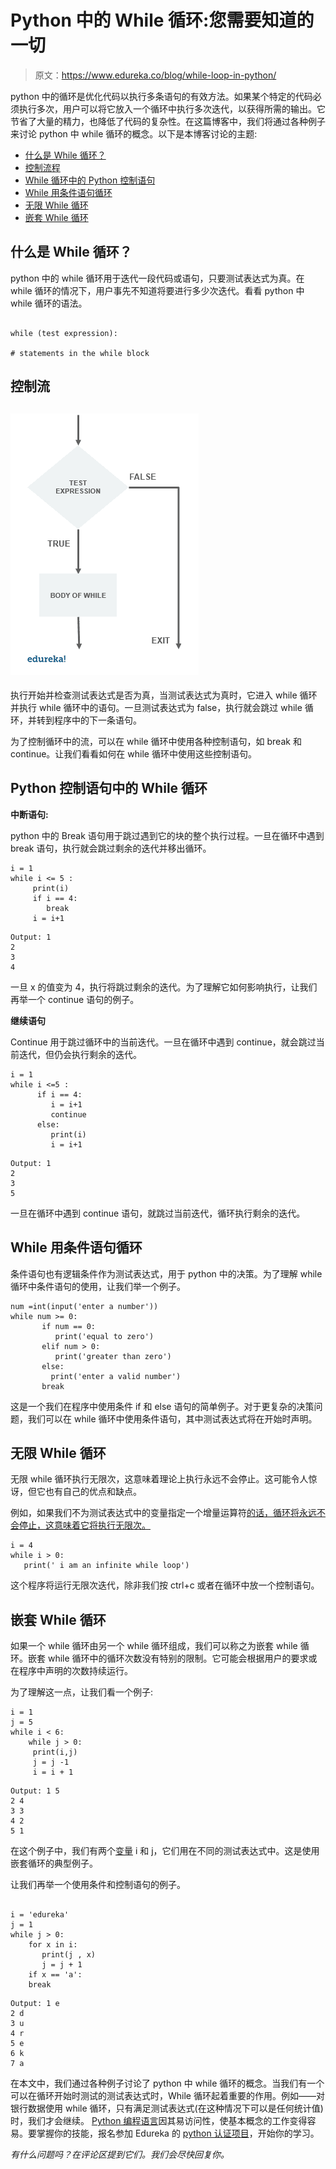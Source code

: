 # Python 中的 While 循环:您需要知道的一切

> 原文：<https://www.edureka.co/blog/while-loop-in-python/>

python 中的循环是优化代码以执行多条语句的有效方法。如果某个特定的代码必须执行多次，用户可以将它放入一个循环中执行多次迭代，以获得所需的输出。它节省了大量的精力，也降低了代码的复杂性。在这篇博客中，我们将通过各种例子来讨论 python 中 while 循环的概念。以下是本博客讨论的主题:

*   [什么是 While 循环？](#whileloop)
*   [控制流程](#flow)
*   [While 循环中的 Python 控制语句](#controlstatement)
*   [While 用条件语句循环](#conditionalstatement)
*   [无限 While 循环](#infinite)
*   [嵌套 While 循环](#nestedwhile)

## **什么是 While 循环？**

python 中的 while 循环用于迭代一段代码或语句，只要测试表达式为真。在 while 循环的情况下，用户事先不知道将要进行多少次迭代。看看 python 中 while 循环的语法。

```

while (test expression):

# statements in the while block

```

## **控制流**

## **![flowchart-while loop in python-edureka](img/a3e6cb5dad0f33283e7dd857cdc8df6f.png)**

执行开始并检查测试表达式是否为真，当测试表达式为真时，它进入 while 循环并执行 while 循环中的语句。一旦测试表达式为 false，执行就会跳过 while 循环，并转到程序中的下一条语句。

为了控制循环中的流，可以在 while 循环中使用各种控制语句，如 break 和 continue。让我们看看如何在 while 循环中使用这些控制语句。

## **Python 控制语句中的 While 循环**

**中断语句:**

python 中的 Break 语句用于跳过遇到它的块的整个执行过程。一旦在循环中遇到 break 语句，执行就会跳过剩余的迭代并移出循环。

```
i = 1
while i <= 5 :
     print(i)
     if i == 4:
        break
     i = i+1

```

```
Output: 1
2
3
4
```

一旦 x 的值变为 4，执行将跳过剩余的迭代。为了理解它如何影响执行，让我们再举一个 continue 语句的例子。

**继续语句**

Continue 用于跳过循环中的当前迭代。一旦在循环中遇到 continue，就会跳过当前迭代，但仍会执行剩余的迭代。

```
i = 1
while i <=5 :
      if i == 4:
         i = i+1
         continue
      else:
         print(i)
         i = i+1

```

```
Output: 1
2
3
5
```

一旦在循环中遇到 continue 语句，就跳过当前迭代，循环执行剩余的迭代。

## While 用条件语句循环

条件语句也有逻辑条件作为测试表达式，用于 python 中的决策。为了理解 while 循环中条件语句的使用，让我们举一个例子。

```
num =int(input('enter a number'))
while num >= 0:
       if num == 0:
          print('equal to zero')
       elif num > 0:
          print('greater than zero')
       else:
         print('enter a valid number')
       break

```

这是一个我们在程序中使用条件 if 和 else 语句的简单例子。对于更复杂的决策问题，我们可以在 while 循环中使用条件语句，其中测试表达式将在开始时声明。

## **无限 While 循环**

无限 while 循环执行无限次，这意味着理论上执行永远不会停止。这可能令人惊讶，但它也有自己的优点和缺点。

例如，如果我们不为测试表达式中的变量指定一个增量运算符[的话，循环将永远不会停止，这意味着它将执行无限次。](https://www.edureka.co/blog/operators-in-python/)

```
i = 4
while i > 0:
   print(' i am an infinite while loop')

```

这个程序将运行无限次迭代，除非我们按 ctrl+c 或者在循环中放一个控制语句。

## **嵌套 While 循环**

如果一个 while 循环由另一个 while 循环组成，我们可以称之为嵌套 while 循环。嵌套 while 循环中的循环次数没有特别的限制。它可能会根据用户的要求或在程序中声明的次数持续运行。

为了理解这一点，让我们看一个例子:

```
i = 1
j = 5
while i < 6:
    while j > 0:
     print(i,j)
     j = j -1
     i = i + 1

```

```
Output: 1 5
2 4
3 3
4 2
5 1
```

在这个例子中，我们有两个[变量](https://www.edureka.co/blog/variables-and-data-types-in-python/) i 和 j，它们用在不同的测试表达式中。这是使用嵌套循环的典型例子。

让我们再举一个使用条件和控制语句的例子。

```

i = 'edureka'
j = 1
while j > 0:
    for x in i:
       print(j , x)
       j = j + 1
    if x == 'a':
    break

```

```
Output: 1 e
2 d
3 u
4 r
5 e
6 k
7 a
```

在本文中，我们通过各种例子讨论了 python 中 while 循环的概念。当我们有一个可以在循环开始时测试的测试表达式时，While 循环起着重要的作用。例如——对银行数据使用 while 循环，只有满足测试表达式(在这种情况下可以是任何统计值)时，我们才会继续。 [Python 编程语言](https://www.edureka.co/blog/introduction-to-python/)因其易访问性，使基本概念的工作变得容易。要掌握你的技能，报名参加 Edureka 的 [python 认证项目](https://www.edureka.co/data-science-python-certification-course)，开始你的学习。

*有什么问题吗？在评论区提到它们。我们会尽快回复你。*